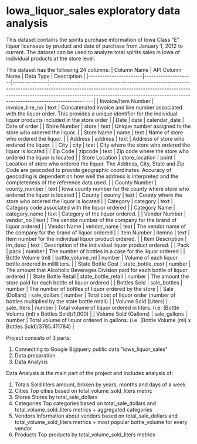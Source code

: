 # Iowa_liquor_sales exploratory data analysis


This dataset contains the spirits purchase information of Iowa Class “E” liquor licensees by product and date of purchase from January 1, 2012 to current. The dataset can be used to analyze total spirits sales in Iowa of individual products at the store level.

This dataset has the following 24 columns:
| Column Name           | API Column Name     | Data Type     | Description                                                                                                                                                                                                                                                |
|-----------------------|---------------------|---------------|------------------------------------------------------------------------------------------------------------------------------------------------------------------------------------------------------------------------------------------------------------|
| Invoice/Item Number   | invoice_line_no     | text          | Concatenated invoice and line number associated with the liquor order. This provides a unique identifier for the individual liquor products included in the store order                                                                                    |
| Date                  | date                | calendar_date | Date of order                                                                                                                                                                                                                                              |
| Store Number          | store               | text          | Unique number assigned to the store who ordered the liquor.                                                                                                                                                                                                |
| Store Name            | name                | text          | Name of store who ordered the liquor.                                                                                                                                                                                                                      |
| Address               | address             | text          | Address of store who ordered the liquor.                                                                                                                                                                                                                   |
| City                  | city                | text          | City where the store who ordered the liquor is located                                                                                                                                                                                                     |
| Zip Code              | zipcode             | text          | Zip code where the store who ordered the liquor is located                                                                                                                                                                                                 |
| Store Location        | store_location      | point         | Location of store who ordered the liquor. The Address, City, State and Zip Code are geocoded to provide geographic coordinates. Accuracy of geocoding is dependent on how well the address is interpreted and the completeness of the reference data used. |
| County Number         | county_number       | text          | Iowa county number for the county where store who ordered the liquor is located                                                                                                                                                                            |
| County                | county              | text          | County where the store who ordered the liquor is located                                                                                                                                                                                                   |
| Category              | category            | text          | Category code associated with the liquor ordered                                                                                                                                                                                                           |
| Category Name         | category_name       | text          | Category of the liquor ordered.                                                                                                                                                                                                                            |
| Vendor Number         | vendor_no           | text          | The vendor number of the company for the brand of liquor ordered                                                                                                                                                                                           |
| Vendor Name           | vendor_name         | text          | The vendor name of the company for the brand of liquor ordered                                                                                                                                                                                             |
| Item Number           | itemno              | text          | Item number for the individual liquor product ordered.                                                                                                                                                                                                     |
| Item Description      | im_desc             | text          | Description of the individual liquor product ordered.                                                                                                                                                                                                      |
| Pack                  | pack                | number        | The number of bottles in a case for the liquor ordered                                                                                                                                                                                                     |
| Bottle Volume (ml)    | bottle_volume_ml    | number        | Volume of each liquor bottle ordered in milliliters.                                                                                                                                                                                                       |
| State Bottle Cost     | state_bottle_cost   | number        | The amount that Alcoholic Beverages Division paid for each bottle of liquor ordered                                                                                                                                                                        |
| State Bottle Retail   | state_bottle_retail | number        | The amount the store paid for each bottle of liquor ordered                                                                                                                                                                                                |
| Bottles Sold          | sale_bottles        | number        | The number of bottles of liquor ordered by the store                                                                                                                                                                                                       |
| Sale (Dollars)        | sale_dollars        | number        | Total cost of liquor order (number of bottles multiplied by the state bottle retail)                                                                                                                                                                       |
| Volume Sold (Liters)  | sale_liters         | number        | Total volume of liquor ordered in liters. (i.e. (Bottle Volume (ml) x Bottles Sold)/1,000)                                                                                                                                                                 |
| Volume Sold (Gallons) | sale_gallons        | number        | Total volume of liquor ordered in gallons. (i.e. (Bottle Volume (ml) x Bottles Sold)/3785.411784)                                                                                                                                                          |

Project consists of 3 parts:

1. Connecting to Google Bigquery public data "iows_liquor_sales"
2. Data preparation
3. Data Analysis

Data Analysis is the main part of the project and includes analysis of:

1) Totals
   Sold liters amount, broken by years, months and days of a week
2) Cities
   Top cities based on total_volume_sold_liters metric
3) Stores
   Stores by total_sale_dollars
4) Categories
   Top categories based on total_sale_dollars and total_volume_sold_liters metrics + aggregated categories
5) Vendors
   Information about vendors based on total_sale_dollars and total_volume_sold_liters metrics + most popular bottle_volume for every vendor
6) Products
   Top products by total_volume_sold_liters metrics
